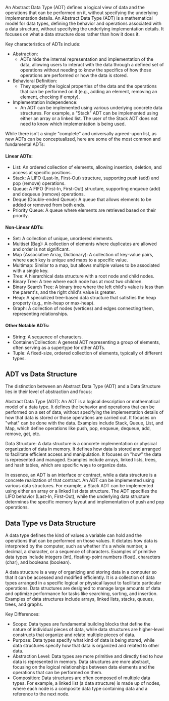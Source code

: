 An Abstract Data Type (ADT) defines a logical view of data and the operations that can be performed on it, without specifying the underlying implementation details. An Abstract Data Type (ADT) is a mathematical model for data types, defining the behavior and operations associated with a data structure, without specifying the underlying implementation details. It focuses on what a data structure does rather than how it does it.

Key characteristics of ADTs include:

* Abstraction:
    * ADTs hide the internal representation and implementation of the data, allowing users to interact with the data through a defined set of operations without needing to know the specifics of how those operations are performed or how the data is stored.
* Behavioral Definition:
    * They specify the logical properties of the data and the operations that can be performed on it (e.g., adding an element, removing an element, checking if empty).
* Implementation Independence:
    * An ADT can be implemented using various underlying concrete data structures. For example, a "Stack" ADT can be implemented using either an array or a linked list. The user of the Stack ADT does not need to know which implementation is being used.

While there isn't a single "complete" and universally agreed-upon list, as new ADTs can be conceptualized, here are some of the most common and fundamental ADTs:  

#### Linear ADTs:
* List: An ordered collection of elements, allowing insertion, deletion, and access at specific positions.
* Stack: A LIFO (Last-In, First-Out) structure, supporting push (add) and pop (remove) operations.
* Queue: A FIFO (First-In, First-Out) structure, supporting enqueue (add) and dequeue (remove) operations.
* Deque (Double-ended Queue): A queue that allows elements to be added or removed from both ends.
* Priority Queue: A queue where elements are retrieved based on their priority.

#### Non-Linear ADTs:
* Set: A collection of unique, unordered elements.
* Multiset (Bag): A collection of elements where duplicates are allowed and order is not significant.
* Map (Associative Array, Dictionary): A collection of key-value pairs, where each key is unique and maps to a specific value.
* Multimap: Similar to a map, but allows multiple values to be associated with a single key.
* Tree: A hierarchical data structure with a root node and child nodes.
* Binary Tree: A tree where each node has at most two children.
* Binary Search Tree: A binary tree where the left child's value is less than the parent's, and the right child's value is greater.
* Heap: A specialized tree-based data structure that satisfies the heap property (e.g., min-heap or max-heap).
* Graph: A collection of nodes (vertices) and edges connecting them, representing relationships.

#### Other Notable ADTs:
* String: A sequence of characters.
* Container/Collection: A general ADT representing a group of elements, often serving as a supertype for other ADTs.
* Tuple: A fixed-size, ordered collection of elements, typically of different types.

## ADT vs Data Structure

The distinction between an Abstract Data Type (ADT) and a Data Structure lies in their level of abstraction and focus:  

Abstract Data Type (ADT): An ADT is a logical description or mathematical model of a data type. It defines the behavior and operations that can be performed on a set of data, without specifying the implementation details of how that data is stored or those operations are carried out. It focuses on "what" can be done with the data. Examples include Stack, Queue, List, and Map, which define operations like push, pop, enqueue, dequeue, add, remove, get, etc.  

Data Structure: A data structure is a concrete implementation or physical organization of data in memory. It defines how data is stored and arranged to facilitate efficient access and manipulation. It focuses on "how" the data is represented and managed. Examples include arrays, linked lists, trees, and hash tables, which are specific ways to organize data.  

In essence, an ADT is an interface or contract, while a data structure is a concrete realization of that contract. An ADT can be implemented using various data structures. For example, a Stack ADT can be implemented using either an array or a linked list data structure. The ADT specifies the LIFO behavior (Last-In, First-Out), while the underlying data structure determines the specific memory layout and implementation of push and pop operations.

## Data Type vs Data Structure

A data type defines the kind of values a variable can hold and the operations that can be performed on those values. It dictates how data is interpreted by the computer, such as whether it's a whole number, a decimal, a character, or a sequence of characters. Examples of primitive data types include integers (int), floating-point numbers (float), characters (char), and booleans (boolean).  

A data structure is a way of organizing and storing data in a computer so that it can be accessed and modified efficiently. It is a collection of data types arranged in a specific logical or physical layout to facilitate particular operations. Data structures are designed to manage large amounts of data and optimize performance for tasks like searching, sorting, and insertion. Examples of data structures include arrays, linked lists, stacks, queues, trees, and graphs.  

Key Differences:

* Scope: Data types are fundamental building blocks that define the nature of individual pieces of data, while data structures are higher-level constructs that organize and relate multiple pieces of data.
* Purpose: Data types specify what kind of data is being stored, while data structures specify how that data is organized and related to other data.
* Abstraction Level: Data types are more primitive and directly tied to how data is represented in memory. Data structures are more abstract, focusing on the logical relationships between data elements and the operations that can be performed on them.
* Composition: Data structures are often composed of multiple data types. For example, a linked list (a data structure) is made up of nodes, where each node is a composite data type containing data and a reference to the next node.
